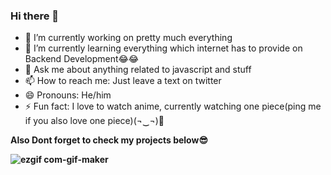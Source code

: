 ### Hi there 👋


- 🔭 I’m currently working on pretty much everything 
- 🌱 I’m currently learning everything which internet has to provide on Backend Development😂😂
- 💬 Ask me about anything related to javascript and stuff
- 📫 How to reach me: Just leave a text on twitter  
- 😄 Pronouns: He/him
- ⚡ Fun fact: I love to watch anime, currently watching one piece(ping me if you also love one piece)(¬‿¬)👀

<b>Also Dont forget to check my projects below😎






![ezgif com-gif-maker](https://user-images.githubusercontent.com/53397527/181344640-8f91f7e0-d87c-4185-89e8-35c44f1b5d0d.gif)
